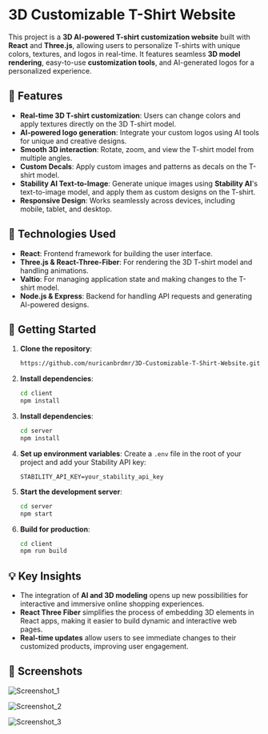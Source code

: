 # 3D Customizable T-Shirt Website

This project is a **3D AI-powered T-shirt customization website** built with **React** and **Three.js**, allowing users to personalize T-shirts with unique colors, textures, and logos in real-time. It features seamless **3D model rendering**, easy-to-use **customization tools**, and AI-generated logos for a personalized experience.

## 🌟 Features

- **Real-time 3D T-shirt customization**: Users can change colors and apply textures directly on the 3D T-shirt model.
- **AI-powered logo generation**: Integrate your custom logos using AI tools for unique and creative designs.
- **Smooth 3D interaction**: Rotate, zoom, and view the T-shirt model from multiple angles.
- **Custom Decals**: Apply custom images and patterns as decals on the T-shirt model.
- **Stability AI Text-to-Image**: Generate unique images using **Stability AI**'s text-to-image model, and apply them as custom designs on the T-shirt.
- **Responsive Design**: Works seamlessly across devices, including mobile, tablet, and desktop.

## 🔧 Technologies Used

- **React**: Frontend framework for building the user interface.
- **Three.js & React-Three-Fiber**: For rendering the 3D T-shirt model and handling animations.
- **Valtio**: For managing application state and making changes to the T-shirt model.
- **Node.js & Express**: Backend for handling API requests and generating AI-powered designs.

## 🚀 Getting Started

1. **Clone the repository**:
   ```bash
   https://github.com/nuricanbrdmr/3D-Customizable-T-Shirt-Website.git
   ```

2. **Install dependencies**:
   ```bash
   cd client
   npm install
   ```
3. **Install dependencies**:
   ```bash
   cd server
   npm install
   ```

4. **Set up environment variables**:
   Create a `.env` file in the root of your project and add your Stability API key:
   ```
   STABILITY_API_KEY=your_stability_api_key
   ```

5. **Start the development server**:
   ```bash
   cd server
   npm start
   ```

5. **Build for production**:
   ```bash
   cd client
   npm run build
   ```

## 💡 Key Insights

- The integration of **AI and 3D modeling** opens up new possibilities for interactive and immersive online shopping experiences.
- **React Three Fiber** simplifies the process of embedding 3D elements in React apps, making it easier to build dynamic and interactive web pages.
- **Real-time updates** allow users to see immediate changes to their customized products, improving user engagement.

## 📸 Screenshots

![Screenshot_1](https://github.com/user-attachments/assets/83668ff6-aa7e-496c-a01f-583523283690)

![Screenshot_2](https://github.com/user-attachments/assets/3d1fadf5-ea07-4365-93f3-d2e5d11e5be0)

![Screenshot_3](https://github.com/user-attachments/assets/3aa7ece7-b9e6-4f92-b507-c7ed3759b479)

